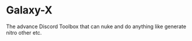 # Galaxy-X
The advance Discord Toolbox that can nuke and do anything like generate nitro other etc.
